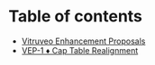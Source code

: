 # Table of contents

* [Vitruveo Enhancement Proposals](README.md)
* [VEP-1 ♦︎ Cap Table Realignment](vep-1-cap-table-realignment.md)
